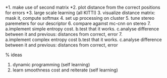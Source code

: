 *1. make use of second matrix
*2. plot distance from the correct positions for errors
*3. large scale learning (all KITTI)
3. visualize distance matrix: mask it, compute softmax
4. set up processing on cluster
5. tune stereo paremeters for our descriptor
6. compare against mc-cnn on stereo
7.
    a.implement simple entropy cost. 
    b.test that it works.
    c.analyse difference between it and previous: distances from correct, error
7.  
    a.implement complex entropy cost
    b.test that it works.
    c.analyse difference between it and previous: distances from correct, error

   
% ideas
1. dynamic programming (self learning)
2. learn smoothness cost and reiterate (self learning)



  
